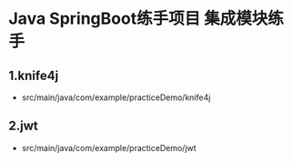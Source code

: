 # Java SpringBoot练手项目 集成模块练手



## 1.knife4j

- src/main/java/com/example/practiceDemo/knife4j

## 2.jwt
- src/main/java/com/example/practiceDemo/jwt

